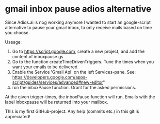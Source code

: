 # gmail inbox pause adios alternative
Since Adios.ai is nog working anymore I wanted to start an google-script alternative to pause your gmail inbox, to only receive mails based on time you choose.


Useage: 

 1. Go to https://script.google.com, create a new project, and add the content of inboxpause.gs
 2. Go to the function createTimeDrivenTriggers. Tune the times when you want your emails to be delivered.
 3. Enable the Service 'Gmail Api' on the left Services-pane. See: https://developers.google.com/apps-script/guides/services/advanced#new-editor"
 4. run the inboxPause function. Grant for the asked permissions.
 
 At the given trigger-times, the inboxPause function will run. Emails with the label inboxpause will be returned into your mailbox.

This is my first GitHub-project. Any help (commits etc.) in this git is appreciated!
